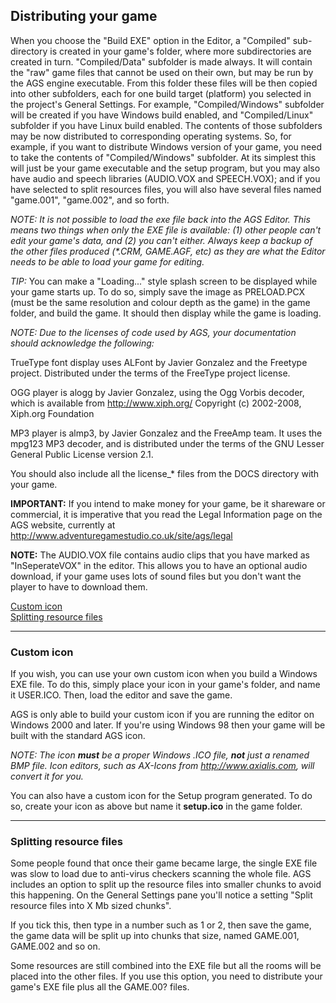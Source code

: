 Distributing your game
----------------------

When you choose the "Build EXE" option in the Editor, a "Compiled"
sub-directory is created in your game's folder, where more
subdirectories are created in turn. "Compiled/Data" subfolder is made
always. It will contain the "raw" game files that cannot be used on
their own, but may be run by the AGS engine executable. From this folder
these files will be then copied into other subfolders, each for one
build target (platform) you selected in the project's General Settings.
For example, "Compiled/Windows" subfolder will be created if you have
Windows build enabled, and "Compiled/Linux" subfolder if you have Linux
build enabled. The contents of those subfolders may be now distributed
to corresponding operating systems. So, for example, if you want to
distribute Windows version of your game, you need to take the contents
of "Compiled/Windows" subfolder. At its simplest this will just be your
game executable and the setup program, but you may also have audio and
speech libraries (AUDIO.VOX and SPEECH.VOX); and if you have selected to
split resources files, you will also have several files named
"game.001", "game.002", and so forth.

*NOTE: It is not possible to load the exe file back into the AGS Editor.
This means two things when only the EXE file is available: (1) other
people can't edit your game's data, and (2) you can't either. Always
keep a backup of the other files produced (\*.CRM, GAME.AGF, etc) as
they are what the Editor needs to be able to load your game for
editing.*

*TIP:* You can make a "Loading..." style splash screen to be displayed
while your game starts up. To do so, simply save the image as
PRELOAD.PCX (must be the same resolution and colour depth as the game)
in the game folder, and build the game. It should then display while the
game is loading.

*NOTE: Due to the licenses of code used by AGS, your documentation
should acknowledge the following:*

TrueType font display uses ALFont by Javier Gonzalez and the Freetype
project. Distributed under the terms of the FreeType project license.

OGG player is alogg by Javier Gonzalez, using the Ogg Vorbis decoder,
which is available from http://www.xiph.org/ Copyright (c) 2002-2008,
Xiph.org Foundation

MP3 player is almp3, by Javier Gonzalez and the FreeAmp team. It uses
the mpg123 MP3 decoder, and is distributed under the terms of the GNU
Lesser General Public License version 2.1.

You should also include all the license_\* files from the DOCS
directory with your game.

**IMPORTANT:** If you intend to make money for your game, be it
shareware or commercial, it is imperative that you read the Legal
Information page on the AGS website, currently at
http://www.adventuregamestudio.co.uk/site/ags/legal

**NOTE:** The AUDIO.VOX file contains audio clips that you have marked
as "InSeperateVOX" in the editor. This allows you to have an optional
audio download, if your game uses lots of sound files but you don't want
the player to have to download them.

[Custom icon](#custom-icon)\
[Splitting resource files](#splitting-resource-files)

---

### Custom icon

If you wish, you can use your own custom icon when you build a Windows
EXE file. To do this, simply place your icon in your game's folder, and
name it USER.ICO. Then, load the editor and save the game.

AGS is only able to build your custom icon if you are running the editor
on Windows 2000 and later. If you're using Windows 98 then your game
will be built with the standard AGS icon.

*NOTE: The icon **must** be a proper Windows .ICO file, **not** just a
renamed BMP file. Icon editors, such as AX-Icons from
http://www.axialis.com, will convert it for you.*

You can also have a custom icon for the Setup program generated. To do
so, create your icon as above but name it **setup.ico** in the game
folder.

---

### Splitting resource files

Some people found that once their game became large, the single EXE file
was slow to load due to anti-virus checkers scanning the whole file. AGS
includes an option to split up the resource files into smaller chunks to
avoid this happening. On the General Settings pane you'll notice a
setting "Split resource files into X Mb sized chunks".

If you tick this, then type in a number such as 1 or 2, then save the
game, the game data will be split up into chunks that size, named
GAME.001, GAME.002 and so on.

Some resources are still combined into the EXE file but all the rooms
will be placed into the other files. If you use this option, you need to
distribute your game's EXE file plus all the GAME.00? files.
